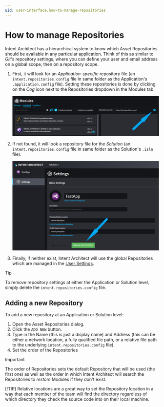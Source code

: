 ```yaml
---
uid: user-interface.how-to-manage-repositories
---
```

# How to manage Repositories

Intent Architect has a hierarchical system to know which Asset Repositories should be available in any particular application.
Think of this as similar to _Git_'s repository settings, where you can define your user and email address on a global scope, then on a repository scope.

1. First, it will look for an _Application-specific_ repository file (an `intent.repositories.config` file in same folder as the Application's `.application.config` file). Setting these repositories is done by clicking on the _Cog_ icon next to the Repositories dropdown in the Modules tab.

    ![Application Manage Repositories](images/modules-manage-repositories.png)

2. If not found, it will look a repository file for the _Solution_ (an `intent.repositories.config` file in same folder as the Solution's `.isln` file).

    ![Solution Manage Repositories](images/solution-manage-repositories.png)

3. Finally, if neither exist, Intent Architect will use the global Repositories which are managed in the [User Settings](xref:user-interface.how-to-change-user-settings).

> [!TIP]
> To remove repository settings at either the Application or Solution level, simply delete the `intent.repositories.config` file.

## Adding a new Repository

To add a new repository at an Application or Solution level:

1. Open the Asset Repositories dialog.
2. Click the `ADD NEW` button.
3. Type in the Name (this is just a display name) and Address (this can be either a network location, a fully qualified file path, or a relative file path to the underlying `intent.repositories.config` file).
4. Set the order of the Repositories

> [!IMPORTANT]
> The order of Repositories sets the default Repository that will be used (the first one) as well as the order in which Intent Architect will search the Repositories to _restore_ Modules if they don't exist.
>
> [!TIP]
> Relative locations are a great way to set the Repository location in a way that each member of the team will find the directory regardless of which directory they check the source code into on their local machine.
